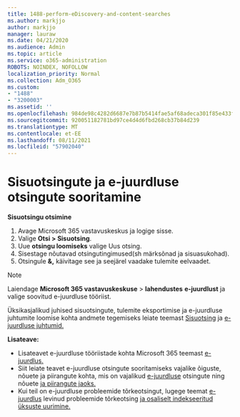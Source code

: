 ```yaml
---
title: 1488-perform-eDiscovery-and-content-searches
ms.author: markjjo
author: markjjo
manager: lauraw
ms.date: 04/21/2020
ms.audience: Admin
ms.topic: article
ms.service: o365-administration
ROBOTS: NOINDEX, NOFOLLOW
localization_priority: Normal
ms.collection: Adm_O365
ms.custom:
- "1488"
- "3200003"
ms.assetid: ''
ms.openlocfilehash: 984de98c4282d6687e7b87b5414fae5af68adeca301f85e433fd126641b7b22a
ms.sourcegitcommit: 920051182781bd97ce4d4d6fbd268cb37b84d239
ms.translationtype: MT
ms.contentlocale: et-EE
ms.lasthandoff: 08/11/2021
ms.locfileid: "57902040"
---
```

# <a name="how-to-perform-content-searches-and-ediscovery-searches"></a>Sisuotsingute ja e-juurdluse otsingute sooritamine

**Sisuotsingu otsimine**

1. Avage Microsoft 365 vastavuskeskus ja logige sisse.
2. Valige **Otsi > Sisuotsing**.
3. Uue **otsingu loomiseks** valige Uus otsing.
4. Sisestage nõutavad otsingutingimused(sh märksõnad ja sisuasukohad).
5. Otsingule **&,** käivitage see ja seejärel vaadake tulemite eelvaadet.

> [!NOTE]
> Laiendage **Microsoft 365 vastavuskeskuse**  >  **lahendustes** **e-juurdlust** ja valige soovitud e-juurdluse tööriist.

Üksikasjalikud juhised sisuotsingute, tulemite eksportimise ja e-juurdluse juhtumite loomise kohta andmete tegemiseks leiate teemast [Sisuotsing](https://docs.microsoft.com/microsoft-365/compliance/content-search) ja [e-juurdluse juhtumid.](https://docs.microsoft.com/microsoft-365/compliance/ediscovery-cases)

**Lisateave:**

- Lisateavet e-juurdluse tööriistade kohta Microsoft 365 teemast [e-juurdlus.](https://docs.microsoft.com/microsoft-365/compliance/ediscovery)
- Siit leiate teavet e-juurdluse otsingute sooritamiseks vajalike õiguste, nõuete ja piirangute kohta, mis on vajalikud [e-juurdluse](https://docs.microsoft.com/microsoft-365/compliance/assign-ediscovery-permissions) otsingute ning nõuete [ja piirangute jaoks.](https://docs.microsoft.com/microsoft-365/compliance/limits-for-content-search)
- Kui teil on e-juurdluse probleemide tõrkeotsingut, lugege teemat [e-juurdlus](https://docs.microsoft.com/microsoft-365/compliance/ediscovery-troubleshooting-common-issues) levinud probleemide tõrkeotsing [ja osaliselt indekseeritud üksuste uurimine.](https://docs.microsoft.com/microsoft-365/compliance/investigating-partially-indexed-items-in-ediscovery)
